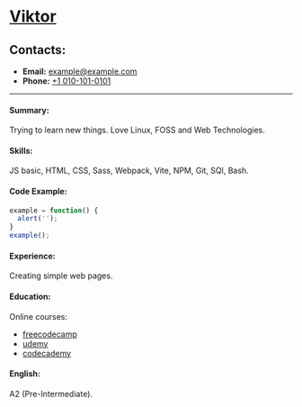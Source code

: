 # [Viktor](https://github.com/okvedor)

## Contacts:
* __Email:__ [example@example.com](mailto:example@example.com)
* __Phone:__ [+1 010-101-0101](tel:+10101010101)

---

#### Summary:
Trying to learn new things. Love Linux, FOSS and Web Technologies.

#### Skills:
JS basic, HTML, CSS, Sass, Webpack, Vite, NPM, Git, SQl, Bash.

#### Code Example:
```javascript
example = function() {
  alert('');
}
example();
```
#### Experience:
Creating simple web pages.

#### Education:
Online courses:
  * [freecodecamp](https://freecodecamp.org)
  * [udemy](https://udemy.com)
  * [codecademy](https://codecademy.com)

#### English:
A2 (Pre-Intermediate).
